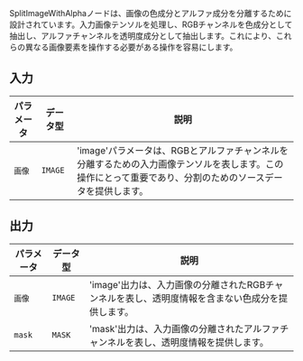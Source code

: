 
SplitImageWithAlphaノードは、画像の色成分とアルファ成分を分離するために設計されています。入力画像テンソルを処理し、RGBチャンネルを色成分として抽出し、アルファチャンネルを透明度成分として抽出します。これにより、これらの異なる画像要素を操作する必要がある操作を容易にします。

## 入力

| パラメータ | データ型 | 説明 |
|-----------|-------------|-------------|
| `画像`   | `IMAGE`     | 'image'パラメータは、RGBとアルファチャンネルを分離するための入力画像テンソルを表します。この操作にとって重要であり、分割のためのソースデータを提供します。 |

## 出力

| パラメータ | データ型 | 説明 |
|-----------|-------------|-------------|
| `画像`   | `IMAGE`     | 'image'出力は、入力画像の分離されたRGBチャンネルを表し、透明度情報を含まない色成分を提供します。 |
| `mask`    | `MASK`      | 'mask'出力は、入力画像の分離されたアルファチャンネルを表し、透明度情報を提供します。 |
